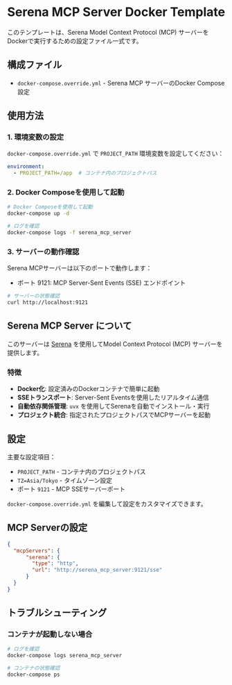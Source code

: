 # Serena MCP Server Docker Template

このテンプレートは、Serena Model Context Protocol (MCP) サーバーをDockerで実行するための設定ファイル一式です。

## 構成ファイル

- `docker-compose.override.yml` - Serena MCP サーバーのDocker Compose設定

## 使用方法

### 1. 環境変数の設定

`docker-compose.override.yml` で `PROJECT_PATH` 環境変数を設定してください：

```yaml
environment:
  - PROJECT_PATH=/app  # コンテナ内のプロジェクトパス
```

### 2. Docker Composeを使用して起動

```bash
# Docker Composeを使用して起動
docker-compose up -d

# ログを確認
docker-compose logs -f serena_mcp_server
```

### 3. サーバーの動作確認

Serena MCPサーバーは以下のポートで動作します：
- ポート 9121: MCP Server-Sent Events (SSE) エンドポイント

```bash
# サーバーの状態確認
curl http://localhost:9121
```

## Serena MCP Server について

このサーバーは [Serena](https://github.com/oraios/serena) を使用してModel Context Protocol (MCP) サーバーを提供します。

### 特徴

- **Docker化**: 設定済みのDockerコンテナで簡単に起動
- **SSEトランスポート**: Server-Sent Eventsを使用したリアルタイム通信
- **自動依存関係管理**: `uvx` を使用してSerenaを自動でインストール・実行
- **プロジェクト統合**: 指定されたプロジェクトパスでMCPサーバーを起動

## 設定

主要な設定項目：

- `PROJECT_PATH` - コンテナ内のプロジェクトパス
- `TZ=Asia/Tokyo` - タイムゾーン設定
- ポート `9121` - MCP SSEサーバーポート

`docker-compose.override.yml` を編集して設定をカスタマイズできます。

## MCP Serverの設定
```json
{
  "mcpServers": {
      "serena": {
        "type": "http",
        "url": "http://serena_mcp_server:9121/sse"
      }
  }
}


```
## トラブルシューティング

### コンテナが起動しない場合

```bash
# ログを確認
docker-compose logs serena_mcp_server

# コンテナの状態確認
docker-compose ps
```

